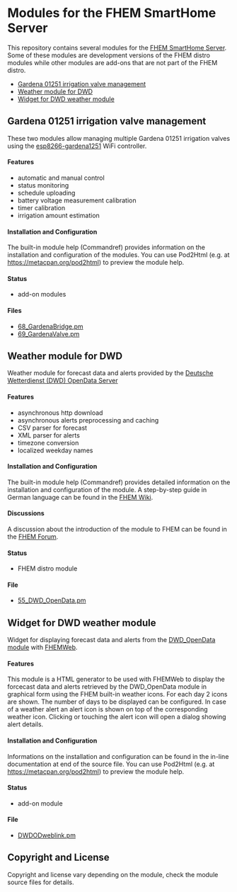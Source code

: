 Modules for the FHEM SmartHome Server
=====================================

This repository contains several modules for the [FHEM SmartHome Server](https://fhem.de/). Some of these modules are development versions of the FHEM distro modules while other modules are add-ons that are not part of the FHEM distro.

- [Gardena 01251 irrigation valve management](#gardena-01251-irrigation-valve-management)
- [Weather module for DWD](#weather-module-for-dwd)
- [Widget for DWD weather module](#widget-for-dwd-weather-module)


## Gardena 01251 irrigation valve management

These two modules allow managing multiple Gardena 01251 irrigation valves using the [esp8266-gardena1251](https://github.com/jnsbyr/esp8266-gardena1251) WiFi controller.

#### Features
- automatic and manual control
- status monitoring
- schedule uploading
- battery voltage measurement calibration
- timer calibration
- irrigation amount estimation

#### Installation and Configuration
The built-in module help (Commandref) provides information on the installation and configuration of the modules. You can use Pod2Html (e.g. at https://metacpan.org/pod2html) to preview the module help.

#### Status
- add-on modules

#### Files
- [68_GardenaBridge.pm](https://github.com/jnsbyr/fhem/blob/master/FHEM/68_GardenaBridge.pm)
- [69_GardenaValve.pm](https://github.com/jnsbyr/fhem/blob/master/FHEM/69_GardenaValve.pm)


## Weather module for DWD

Weather module for forecast data and alerts provided by the [Deutsche Wetterdienst (DWD) OpenData Server](https://www.dwd.de/DE/leistungen/opendata/opendata.html)

#### Features
- asynchronous http download
- asynchronous alerts preprocessing and caching
- CSV parser for forecast
- XML parser for alerts
- timezone conversion
- localized weekday names

#### Installation and Configuration
The built-in module help (Commandref) provides detailed information on the installation and configuration of the module. A step-by-step guide in German language can be found in the [FHEM Wiki](https://wiki.fhem.de/wiki/DWD_OpenData).

#### Discussions
A discussion about the introduction of the module to FHEM can be found in the [FHEM Forum](https://forum.fhem.de/index.php/topic,83097.0.html).

#### Status
- FHEM distro module

#### File
- [55_DWD_OpenData.pm](https://github.com/jnsbyr/fhem/blob/master/FHEM/55_DWD_OpenData.pm)


## Widget for DWD weather module

Widget for displaying forecast data and alerts from the [DWD_OpenData module](https://github.com/jnsbyr/fhem/blob/master/FHEM/55_DWD_OpenData.pm) with [FHEMWeb](https://wiki.fhem.de/wiki/FHEMWEB).

#### Features
This module is a HTML generator to be used with FHEMWeb to display the forcecast data and alerts retrieved by the DWD_OpenData module in graphical form using the FHEM built-in weather icons. For each day 2 icons are shown. The number of days to be displayed can be configured. In case of a weather alert an alert icon is shown on top of the corresponding weather icon. Clicking or touching the alert icon will open a dialog showing alert details.

#### Installation and Configuration
Informations on the installation and configuration can be found in the in-line documentation at end of the source file. You can use Pod2Html (e.g. at https://metacpan.org/pod2html) to preview the module help.

#### Status
- add-on module

#### File
- [DWDODweblink.pm](https://github.com/jnsbyr/fhem/blob/master/FHEM/DWDODweblink.pm)


## Copyright and License ##

Copyright and license vary depending on the module, check the module source files for details.